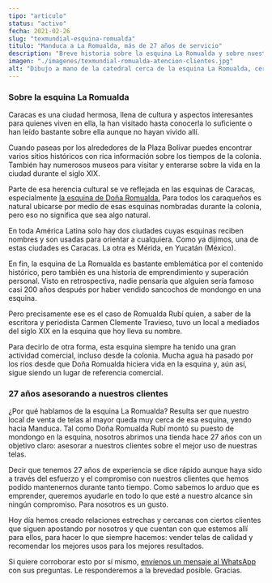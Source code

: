 ```yaml
---
tipo: "articulo"
status: "activo"
fecha: 2021-02-26
slug: "texmundial-esquina-romualda"
titulo: "Manduca a La Romualda, más de 27 años de servicio"
description: "Breve historia sobre la esquina La Romualda y sobre nuestra tienda de telas en Manduca."
imagen: "./imagenes/texmundial-romualda-atencion-clientes.jpg"
alt: "Dibujo a mano de la catedral cerca de la esquina La Romualda, cerca de Texmundial."
---
```


### Sobre la esquina La Romualda 

Caracas es una ciudad hermosa, llena de cultura y aspectos interesantes para quienes viven en ella, la han visitado hasta conocerla lo suficiente o han leído bastante sobre ella aunque no hayan vivido allí.

Cuando paseas por los alrededores de la Plaza Bolívar puedes encontrar varios sitios históricos con rica información sobre los tiempos de la colonia. También hay numerosos museos para visitar y enterarse sobre la vida en la ciudad durante el siglo XIX.

Parte de esa herencia cultural se ve reflejada en las esquinas de Caracas, especialmente <a href="https://tinyurl.com/9k29j69p" target="_blank">la esquina de Doña Romualda.</a> Para todos los caraqueños es natural ubicarse por medio de esas esquinas nombradas durante la colonia, pero eso no significa que sea algo natural.

En toda América Latina solo hay dos ciudades cuyas esquinas reciben nombres y son usadas para orientar a cualquiera. Como ya dijimos, una de estas ciudades es Caracas. La otra es Mérida, en Yucatán (México).

En fin, la esquina de La Romualda es bastante emblemática por el contenido histórico, pero también es una historia de emprendimiento y superación personal. Visto en retrospectiva, nadie pensaría que alguien sería famoso casi 200 años después por haber vendido sancochos de mondongo en una esquina.

Pero precisamente ese es el caso de Romualda Rubí quien, a saber de la escritora y periodista Carmen Clemente Travieso, tuvo un local a mediados del siglo XIX en la esquina que hoy lleva su nombre.

Para decirlo de otra forma, esta esquina siempre ha tenido una gran actividad comercial, incluso desde la colonia. Mucha agua ha pasado por los ríos desde que Doña Romualda hiciera vida en la esquina y, aún así, sigue siendo un lugar de referencia comercial.

### 27 años asesorando a nuestros clientes

¿Por qué hablamos de la esquina La Romualda? Resulta ser que nuestro local de venta de telas al mayor queda muy cerca de esa esquina, yendo hacia Manduca. Tal como Doña Romualda Rubí montó su puesto de mondongo en la esquina, nosotros abrimos una tienda hace 27 años con un objetivo claro: asesorar a nuestros clientes sobre el mejor uso de nuestras telas.

Decir que tenemos 27 años de experiencia se dice rápido aunque haya sido a través del esfuerzo y el compromiso con nuestros clientes que hemos podido mantenernos durante tanto tiempo. Como sabemos lo arduo que es emprender, queremos ayudarle en todo lo que esté a nuestro alcance sin ningún compromiso. Para nosotros es un gusto.

Hoy día hemos creado relaciones estrechas y cercanas con ciertos clientes que siguen apostando por nosotros y que cuentan con que estemos allí para ellos, para hacer lo que siempre hacemos: vender telas de calidad y recomendar los mejores usos para los mejores resultados.

Si quiere corroborar esto por sí mismo, [envíenos un mensaje al WhatsApp](https://wa.me/584142702886) con sus preguntas. Le responderemos a la brevedad posible. Gracias.